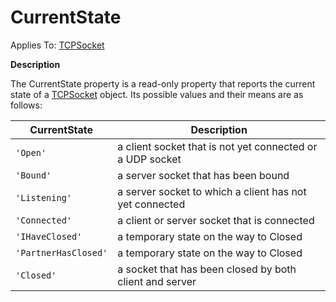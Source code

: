 




<h1 class="heading"><span class="name">CurrentState</span></h1>

Applies To: [TCPSocket](./tcpsocket.md)


**Description**


The CurrentState property is a read-only property that reports the current state of a [TCPSocket](./tcpsocket.md) object. Its possible values and their means are as follows:


| CurrentState | Description |
| --- | ---  |
| `'Open'` | a client socket that is not yet connected or a UDP socket |
| `'Bound'` | a server socket that has been bound |
| `'Listening'` | a server socket to which a client has not yet connected |
| `'Connected'` | a client or server socket that is connected |
| `'IHaveClosed'` | a temporary state on the way to Closed |
| `'PartnerHasClosed'` | a temporary state on the way to Closed |
| `'Closed'` | a socket that has been closed by both client and server |




